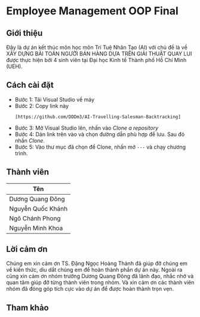 # Employee Management OOP Final
## Giới thiệu
Đây là dự án kết thúc môn học môn Trí Tuệ Nhân Tạo (AI) với chủ đề là về XÂY DỰNG BÀI TOÁN NGƯỜI BÁN HÀNG DỰA TRÊN GIẢI THUẬT QUAY LUI được thực hiện bởi 4 sinh viên tại Đại học Kinh tế Thành phố Hồ Chí Minh (UEH).
## Cách cài đặt
* Bước 1: Tải Visual Studio về máy
* Bước 2: Copy link này
  ```
  [https://github.com/DDDm3/AI-Travelling-Salesman-Backtracking]
  ```
* Bước 3: Mở Visual Studio lên, nhấn vào *Clone a repository*
* Bước 4: Dán link trên vào và chọn đường dẫn phù hợp để lưu. Sau đó nhấn *Clone*.
* Bước 5: Vào thư mục đã chọn để Clone, nhấn mở ```---``` và chạy chương trình.
  <br>
## Thành viên
| **Tên** |
----------|
Dương Quang Đông|
Nguyễn Quốc Khánh|
Ngô Chánh Phong|
Nguyễn Minh Khoa|
## Lời cảm ơn
Chúng em xin cảm ơn TS. Đặng Ngọc Hoàng Thành đã giúp đỡ chúng em về kiến thức, dìu dắt chúng em để hoàn thành phần dự án này. Ngoài ra cũng xin cảm ơn nhóm trưởng Dương Quang Đông đã lãnh đạo, nhắc nhở và quan tâm giúp đỡ từng thành viên trong nhóm. Và xin cảm ơn các thành viên nhóm đã đóng góp tích cực vào dự án để được hoàn thành trọn vẹn.
## Tham khảo

